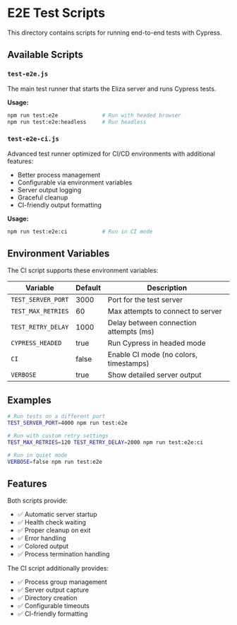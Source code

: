 # E2E Test Scripts

This directory contains scripts for running end-to-end tests with Cypress.

## Available Scripts

### `test-e2e.js`
The main test runner that starts the Eliza server and runs Cypress tests.

**Usage:**
```bash
npm run test:e2e              # Run with headed browser
npm run test:e2e:headless     # Run headless
```

### `test-e2e-ci.js`
Advanced test runner optimized for CI/CD environments with additional features:
- Better process management
- Configurable via environment variables
- Server output logging
- Graceful cleanup
- CI-friendly output formatting

**Usage:**
```bash
npm run test:e2e:ci           # Run in CI mode
```

## Environment Variables

The CI script supports these environment variables:

| Variable | Default | Description |
|----------|---------|-------------|
| `TEST_SERVER_PORT` | 3000 | Port for the test server |
| `TEST_MAX_RETRIES` | 60 | Max attempts to connect to server |
| `TEST_RETRY_DELAY` | 1000 | Delay between connection attempts (ms) |
| `CYPRESS_HEADED` | true | Run Cypress in headed mode |
| `CI` | false | Enable CI mode (no colors, timestamps) |
| `VERBOSE` | true | Show detailed server output |

## Examples

```bash
# Run tests on a different port
TEST_SERVER_PORT=4000 npm run test:e2e

# Run with custom retry settings
TEST_MAX_RETRIES=120 TEST_RETRY_DELAY=2000 npm run test:e2e:ci

# Run in quiet mode
VERBOSE=false npm run test:e2e
```

## Features

Both scripts provide:
- ✅ Automatic server startup
- ✅ Health check waiting
- ✅ Proper cleanup on exit
- ✅ Error handling
- ✅ Colored output
- ✅ Process termination handling

The CI script additionally provides:
- ✅ Process group management
- ✅ Server output capture
- ✅ Directory creation
- ✅ Configurable timeouts
- ✅ CI-friendly formatting 